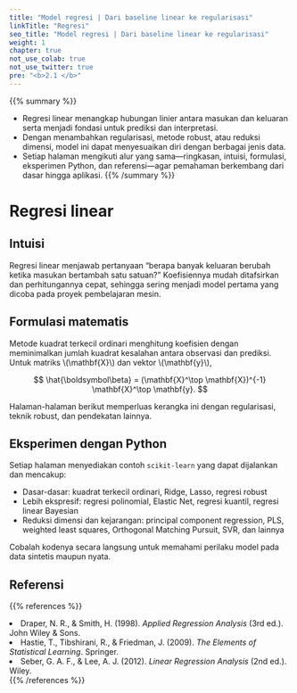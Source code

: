 ```yaml
---
title: "Model regresi | Dari baseline linear ke regularisasi"
linkTitle: "Regresi"
seo_title: "Model regresi | Dari baseline linear ke regularisasi"
weight: 1
chapter: true
not_use_colab: true
not_use_twitter: true
pre: "<b>2.1 </b>"
---
```


{{% summary %}}
- Regresi linear menangkap hubungan linier antara masukan dan keluaran serta menjadi fondasi untuk prediksi dan interpretasi.
- Dengan menambahkan regularisasi, metode robust, atau reduksi dimensi, model ini dapat menyesuaikan diri dengan berbagai jenis data.
- Setiap halaman mengikuti alur yang sama—ringkasan, intuisi, formulasi, eksperimen Python, dan referensi—agar pemahaman berkembang dari dasar hingga aplikasi.
{{% /summary %}}

# Regresi linear

## Intuisi
Regresi linear menjawab pertanyaan “berapa banyak keluaran berubah ketika masukan bertambah satu satuan?” Koefisiennya mudah ditafsirkan dan perhitungannya cepat, sehingga sering menjadi model pertama yang dicoba pada proyek pembelajaran mesin.

## Formulasi matematis
Metode kuadrat terkecil ordinari menghitung koefisien dengan meminimalkan jumlah kuadrat kesalahan antara observasi dan prediksi. Untuk matriks \\(\mathbf{X}\\) dan vektor \\(\mathbf{y}\\),

$$
\hat{\boldsymbol\beta} = (\mathbf{X}^\top \mathbf{X})^{-1} \mathbf{X}^\top \mathbf{y}.
$$

Halaman-halaman berikut memperluas kerangka ini dengan regularisasi, teknik robust, dan pendekatan lainnya.

## Eksperimen dengan Python
Setiap halaman menyediakan contoh `scikit-learn` yang dapat dijalankan dan mencakup:

- Dasar-dasar: kuadrat terkecil ordinari, Ridge, Lasso, regresi robust  
- Lebih ekspresif: regresi polinomial, Elastic Net, regresi kuantil, regresi linear Bayesian  
- Reduksi dimensi dan kejarangan: principal component regression, PLS, weighted least squares, Orthogonal Matching Pursuit, SVR, dan lainnya

Cobalah kodenya secara langsung untuk memahami perilaku model pada data sintetis maupun nyata.

## Referensi
{{% references %}}
<li>Draper, N. R., &amp; Smith, H. (1998). <i>Applied Regression Analysis</i> (3rd ed.). John Wiley &amp; Sons.</li>
<li>Hastie, T., Tibshirani, R., &amp; Friedman, J. (2009). <i>The Elements of Statistical Learning</i>. Springer.</li>
<li>Seber, G. A. F., &amp; Lee, A. J. (2012). <i>Linear Regression Analysis</i> (2nd ed.). Wiley.</li>
{{% /references %}}
